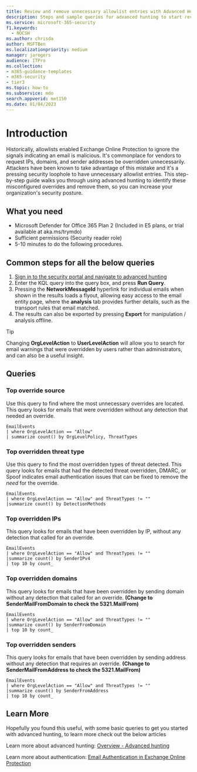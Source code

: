 ```yaml
---
title: Review and remove unnecessary allowlist entries with Advanced Hunting in Microsoft Defender for Office 365
description: Steps and sample queries for advanced hunting to start reviewing your security configuration and removing unnecessary allowlist entries.
ms.service: microsoft-365-security
f1.keywords:
  - NOCSH
ms.author: chrisda
author: MSFTBen
ms.localizationpriority: medium
manager: jarogers
audience: ITPro
ms.collection:
- m365-guidance-templates
- m365-security
- tier3
ms.topic: how-to
ms.subservice: mdo
search.appverid: met150
ms.date: 01/04/2023
---
```


# Introduction

Historically, allowlists enabled Exchange Online Protection to ignore the signals indicating an email is malicious. It's commonplace for vendors to request IPs, domains, and sender addresses be overridden unnecessarily. Attackers have been known to take advantage of this mistake and it's a pressing security loophole to have unnecessary allowlist entries. This step-by-step guide walks you through using advanced hunting to identify these misconfigured overrides and remove them, so you can increase your organization's security posture.

## What you need

- Microsoft Defender for Office 365 Plan 2 (Included in E5 plans, or trial available at aka.ms/trymdo)
- Sufficient permissions (Security reader role)
- 5-10 minutes to do the following procedures.

## Common steps for all the below queries

1. [Sign in to the security portal and navigate to advanced hunting](https://security.microsoft.com/advanced-hunting)
2. Enter the KQL query into the query box, and press **Run Query**.
3. Pressing the **NetworkMessageId** hyperlink for individual emails when shown in the results loads a flyout, allowing easy access to the email entity page, where the **analysis** tab provides further details, such as the transport rules that email matched.
4. The results can also be exported by pressing **Export** for manipulation / analysis offline.

> [!TIP]
> Changing **OrgLevelAction** to **UserLevelAction** will allow you to search for email warnings that were overridden by users rather than administrators, and can also be a useful insight.

## Queries

### Top override source

Use this query to find where the most unnecessary overrides are located. This query looks for emails that were overridden without any detection that needed an override.

```kusto
EmailEvents
| where OrgLevelAction == "Allow"
| summarize count() by OrgLevelPolicy, ThreatTypes
```

### Top overridden threat type

Use this query to find the most overridden types of threat detected. This query looks for emails that had the detected threat overridden, DMARC, or Spoof indicates email authentication issues that can be fixed to remove the *need* for the override.

```kusto
EmailEvents
| where OrgLevelAction == "Allow" and ThreatTypes != ""
|summarize count() by DetectionMethods
```

### Top overridden IPs

This query looks for emails that have been overridden by IP, without any detection that called for an override.

```kusto
EmailEvents
| where OrgLevelAction == "Allow" and ThreatTypes != ""
|summarize count() by SenderIPv4
| top 10 by count_
```

### Top overridden domains

This query looks for emails that have been overridden by sending domain without any detection that called for an override. **(Change to SenderMailFromDomain to check the 5321.MailFrom)**

```kusto
EmailEvents
| where OrgLevelAction == "Allow" and ThreatTypes != ""
|summarize count() by SenderFromDomain
| top 10 by count_
```

### Top overridden senders

This query looks for emails that have been overridden by sending address without any detection that requires an override. **(Change to SenderMailFromAddress to check the 5321.MailFrom)**

```kusto
EmailEvents
| where OrgLevelAction == "Allow" and ThreatTypes != ""
|summarize count() by SenderFromAddress
| top 10 by count_
```

## Learn More

Hopefully you found this useful, with some basic queries to get you started with advanced hunting, to learn more check out the below articles

Learn more about advanced hunting: [Overview - Advanced hunting](../../defender/advanced-hunting-overview.md)

Learn more about authentication: [Email Authentication in Exchange Online Protection](../email-authentication-about.md)
